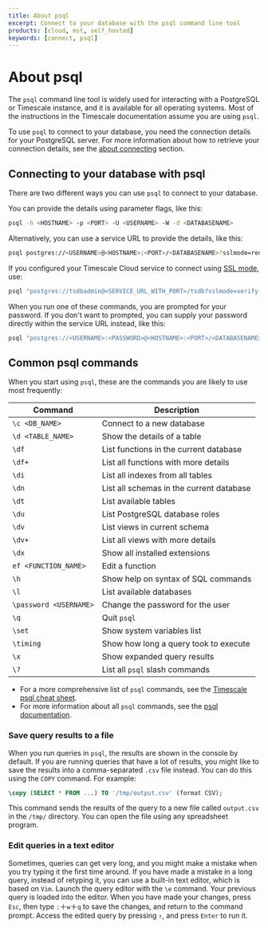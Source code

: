 ```yaml
---
title: About psql
excerpt: Connect to your database with the psql command line tool
products: [cloud, mst, self_hosted]
keywords: [connect, psql]
---
```


# About psql

The `psql` command line tool is widely used for interacting with a PostgreSQL or
Timescale instance, and it is available for all operating systems. Most of
the instructions in the Timescale documentation assume you are using `psql`.

To use `psql` to connect to your database, you need the connection details for
your PostgreSQL server. For more information about how to retrieve your
connection details, see the [about connecting][about-connecting] section.

## Connecting to your database with psql

There are two different ways you can use `psql` to connect to your database.

You can provide the details using parameter flags, like this:

```bash
psql -h <HOSTNAME> -p <PORT> -U <USERNAME> -W -d <DATABASENAME>
```

Alternatively, you can use a service URL to provide the details, like this:

```bash
psql postgres://<USERNAME>@<HOSTNAME>:<PORT>/<DATABASENAME>?sslmode=require
```

If you configured your Timescale Cloud service to connect using [SSL
mode][ssl-mode], use:

```bash
psql "postgres://tsdbadmin@<SERVICE_URL_WITH_PORT>/tsdb?sslmode=verify-full"
```

When you run one of these commands, you are prompted for your password. If you
don't want to prompted, you can supply your password directly within the service
URL instead, like this:

```bash
psql "postgres://<USERNAME>:<PASSWORD>@<HOSTNAME>:<PORT>/<DATABASENAME>?sslmode=require"
```

## Common psql commands

When you start using `psql`, these are the commands you are likely to use most
frequently:

|Command|Description|
|-|-|
|`\c <DB_NAME>`|Connect to a new database|
|`\d <TABLE_NAME>`|Show the details of a table|
|`\df`|List functions in the current database|
|`\df+`|List all functions with more details|
|`\di`|List all indexes from all tables|
|`\dn`|List all schemas in the current database|
|`\dt`|List available tables|
|`\du`|List PostgreSQL database roles|
|`\dv`|List views in current schema|
|`\dv+`|List all views with more details|
|`\dx`|Show all installed extensions|
|`ef <FUNCTION_NAME>`|Edit a function|
|`\h`|Show help on syntax of SQL commands|
|`\l`|List available databases|
|`\password <USERNAME>`|Change the password for the user|
|`\q`|Quit `psql`|
|`\set`|Show system variables list|
|`\timing`|Show how long a query took to execute|
|`\x`|Show expanded query results|
|`\?`|List all `psql` slash commands|

*   For a more comprehensive list of `psql` commands, see the
    [Timescale psql cheat sheet][psql-cheat-sheet].
*   For more information about all `psql` commands, see the
    [psql documentation][psql-docs].

### Save query results to a file

When you run queries in `psql`, the results are shown in the console by default.
If you are running queries that have a lot of results, you might like to save
the results into a comma-separated `.csv` file instead. You can do this using
the `COPY` command. For example:

```sql
\copy (SELECT * FROM ...) TO '/tmp/output.csv' (format CSV);
```

This command sends the results of the query to a new file called `output.csv` in
the `/tmp/` directory. You can open the file using any spreadsheet program.

### Edit queries in a text editor

Sometimes, queries can get very long, and you might make a mistake when you try
typing it the first time around. If you have made a mistake in a long query,
instead of retyping it, you can use a built-in text editor, which is based on
`Vim`. Launch the query editor with the `\e` command. Your previous query is
loaded into the editor. When you have made your changes, press `Esc`, then type
`:`＋`w`＋`q` to save the changes, and return to the command prompt. Access the
edited query by pressing `↑`, and press `Enter` to run it.

[about-connecting]: /use-timescale/:currentVersion:/connecting/about-connecting/
[psql-cheat-sheet]: https://postgrescheatsheet.com/
[psql-docs]: https://www.postgresql.org/docs/13/app-psql.html
[ssl-mode]: /use-timescale/:currentVersion:/security/strict-ssl/
